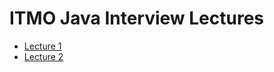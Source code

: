 # ITMO Java Interview Lectures

* [Lecture 1](https://inponomarev.github.io/java-interview/lecture1/#/)
* [Lecture 2](https://inponomarev.github.io/java-interview/lecture2/#/)
